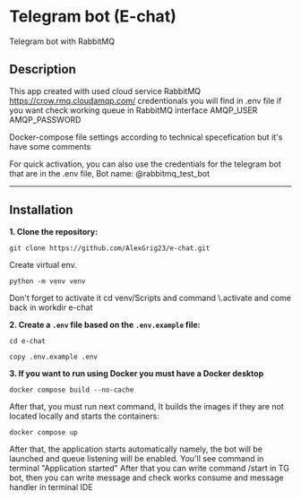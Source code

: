 # Telegram bot (E-chat)
Telegram bot with RabbitMQ

## Description

This app created with used cloud service RabbitMQ 
https://crow.rmq.cloudamqp.com/
credentionals you will find in .env file if you want check working queue in RabbitMQ interface
AMQP_USER
AMQP_PASSWORD

Docker-compose file settings according to technical specefication but it's have some comments


For quick activation, you can also use the credentials for the telegram bot that are in the .env file,
Bot name: @rabbitmq_test_bot

---
## Installation
**1. Clone the repository:**

   ```shell
   git clone https://github.com/AlexGrig23/e-chat.git
   ```

  Create virtual env.

   ```shell
   python -m venv venv
   ```
Don't forget to activate it cd venv/Scripts and command 
\\.activate and come back in workdir e-chat

**2. Create a `.env` file based on the `.env.example` file:**

   ```shell
   cd e-chat
   ```

   ```shell
   copy .env.example .env
   ```
**3. If you want to run using Docker you must have a Docker desktop**
  
   ```shell
   docker compose build --no-cache
   ```
   
   After that, you must run next command, It builds the images if they are not located locally and starts the containers:

   ```shell
   docker compose up
   ```

After that, the application starts automatically namely, 
the bot will be launched and queue listening will be enabled.
You'll see command in terminal "Application started" 
After that you can write command /start in TG bot, 
then you can write message and check works consume and message handler
in terminal IDE

	

  
